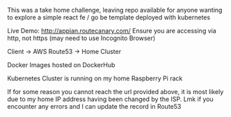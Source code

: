 This was a take home challenge, leaving repo available for anyone wanting to explore a simple react fe / go be template deployed with kubernetes

Live Demo:
http://appian.routecanary.com/
Ensure you are accessing via http, not https (may need to use Incognito Browser)

Client -> AWS Route53 -> Home Cluster

Docker Images hosted on DockerHub

Kubernetes Cluster is running on my home Raspberry Pi rack

If for some reason you cannot reach the url provided above, it is most likely due to my home IP address having been changed by the ISP. Lmk if you encounter any errors and I can update the record in Route53

